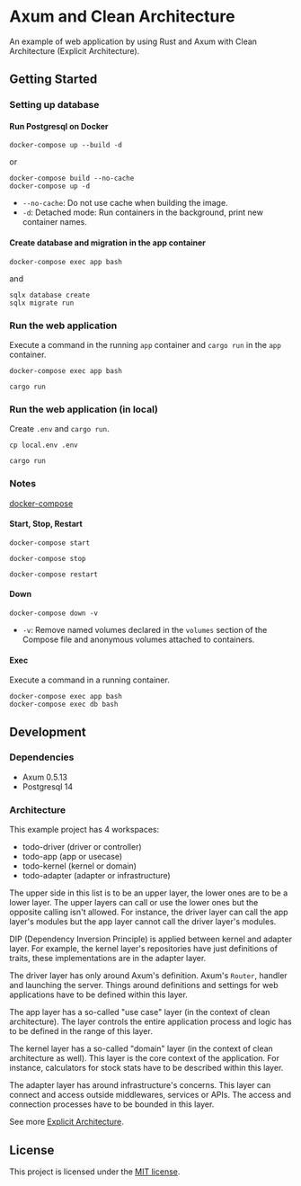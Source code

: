 # Axum and Clean Architecture

An example of web application by using Rust and Axum with Clean Architecture (Explicit Architecture).

## Getting Started

### Setting up database

#### Run Postgresql on Docker

```shell
docker-compose up --build -d
```

or

```shell
docker-compose build --no-cache
docker-compose up -d
```

- `--no-cache`: Do not use cache when building the image.
- `-d`: Detached mode: Run containers in the background, print new container names.

#### Create database and migration in the app container

```shell
docker-compose exec app bash
```
and

```shell
sqlx database create
sqlx migrate run
```

### Run the web application

Execute a command in the running `app` container and `cargo run` in the `app` container.

```shell
docker-compose exec app bash
```

```shell
cargo run
```

### Run the web application (in local)

Create `.env` and `cargo run`.

```shell
cp local.env .env
```

```shell
cargo run
```

### Notes

[docker-compose](https://docs.docker.jp/compose/reference/docker-compose.html)

#### Start, Stop, Restart

```shell
docker-compose start
```

```shell
docker-compose stop
```

```shell
docker-compose restart
```

#### Down

```shell
docker-compose down -v
```

- `-v`: Remove named volumes declared in the `volumes` section of the Compose file and anonymous volumes attached to containers.

#### Exec

Execute a command in a running container.

```shell
docker-compose exec app bash
docker-compose exec db bash
```

## Development

### Dependencies

- Axum 0.5.13
- Postgresql 14

### Architecture

This example project has 4 workspaces:

- todo-driver (driver or controller)
- todo-app (app or usecase)
- todo-kernel (kernel or domain)
- todo-adapter (adapter or infrastructure)

The upper side in this list is to be an upper layer, the lower ones are to be a lower layer.
The upper layers can call or use the lower ones but the opposite calling isn't allowed.
For instance, the driver layer can call the app layer's modules but the app layer cannot call the driver layer's modules.

DIP (Dependency Inversion Principle) is applied between kernel and adapter layer.
For example, the kernel layer's repositories have just definitions of traits, these implementations are in the adapter layer.

The driver layer has only around Axum's definition.
Axum's `Router`, handler and launching the server.
Things around definitions and settings for web applications have to be defined within this layer.

The app layer has a so-called "use case" layer (in the context of clean architecture).
The layer controls the entire application process and logic has to be defined in the range of this layer.

The kernel layer has a so-called "domain" layer (in the context of clean architecture as well).
This layer is the core context of the application.
For instance, calculators for stock stats have to be described within this layer.

The adapter layer has around infrastructure's concerns.
This layer can connect and access outside middlewares, services or APIs.
The access and connection processes have to be bounded in this layer.

See more [Explicit Architecture](https://herbertograca.com/tag/explicit-architecture/).

## License

This project is licensed under the [MIT license](LICENSE).
